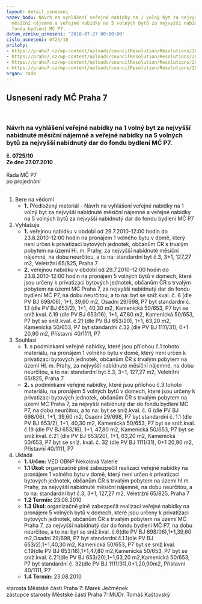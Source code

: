 ```yaml
---
layout: detail_usneseni
nazev_bodu: Návrh na vyhlášení veřejné nabídky na 1 volný byt za nejvyšší nabídnuté
  měsíční nájemné a veřejné nabídky na 5 volných bytů za nejvyšší nabídnutý dar do
  fondu bydlení MČ P7.
datum_vzniku_usneseni: '2010-07-27 00:00:00'
cislo_usneseni: 0725/10
prilohy:
- https://praha7.cz/wp-content/uploads/councilResolution/Resolutions/20187/39-10-sou_za_n%c3%a1jem-srpen10-podm.doc
- https://praha7.cz/wp-content/uploads/councilResolution/Resolutions/20187/39-10-sou_za_n%c3%a1jem-srpen10-form.doc
- https://praha7.cz/wp-content/uploads/councilResolution/Resolutions/20187/39-10-sou_za_dar-srpen10-podm.doc
- https://praha7.cz/wp-content/uploads/councilResolution/Resolutions/20187/39-10-sou_za_dar-srpen10-form.doc
organ: rada
---
```

<div id="ucUsn_pList" class="usn">
	<span><h2>Usnesení rady MČ Praha 7 </h2>
<br></span><div class="standBody">
<span><h3>Návrh na vyhlášení veřejné nabídky na 1 volný byt za nejvyšší nabídnuté měsíční nájemné a veřejné nabídky na 5 volných bytů za nejvyšší nabídnutý dar do fondu bydlení MČ P7.</h3></span><div class="center">
		<strong>č. 0725/10</strong><br>
	</div>
<div class="center">
		<strong>Ze dne 27.07.2010</strong><br><br>
	</div>Rada MČ P7<br> po projednání<br><br><ol>
<li>Bere na vědomí<ul><li>
<strong>1.</strong> Předložený materiál - Návrh na vyhlášení veřejné nabídky na 1 volný byt za nejvyšší nabídnuté měsíční nájemné a veřejné nabídky na 5 volných bytů za nejvyšší nabídnutý dar do fondu bydlení MČ P7</li></ul>
</li>
<li>Vyhlašuje<ul>
<li>
<strong>1.</strong> veřejnou nabídku v období od 29.7.2010-12:00 hodin do 23.8.2010-12:00 hodin na pronájem 1 volného bytu v domě, který není určen k privatizaci bytových jednotek, občanům ČR s trvalým pobytem na území Hl. m. Prahy, za nejvyšší nabídnuté měsíční nájemné, na dobu neurčitou, a to na:                                 standardní byt č.3, 3+1, 127,27 m2, Veletržní 65/825, Praha 7</li>
<li>
<strong>2.</strong> veřejnou nabídku v období od 29.7.2010-12:00 hodin do 23.8.2010-12:00 hodin na pronájem 5 volných bytů v domech, které jsou určeny k privatizaci bytových jednotek, občanům ČR s trvalým pobytem na území MČ Praha 7, za nejvyšší nabídnutý dar do fondu bydlení MČ P7, na dobu neurčitou, a to na:                    byt se sníž.kval. č.  6 (dle PV BJ 698/06), 1+1, 39,60 m2, Osadní 29/698, P7                byt standardní    č. 1.1 (dle PV BJ 653/2),   1+1, 40,30 m2, Kamenická 50/653, P7                   byt se sníž.kval. č.19 (dle PV BJ 653/16), 1+1, 47,80 m2, Kamenická 50/653, P7         byt se sníž.kval. č.21 (dle PV BJ 653/20), 1+1, 63,20 m2, Kamenická 50/653, P7 byt standardní    č.32 (dle PV BJ 1111/31), 0+1 20,90 m2, Přístavní 40/1111, P7</li>
</ul>
</li>
<li>Souhlasí<ul>
<li>
<strong>1.</strong> s podmínkami veřejné nabídky, které jsou přílohou č.1 tohoto materiálu, na pronájem 1 volného bytu v domě, který není určen k privatizaci bytových jednotek, občanům ČR s trvalým pobytem na území Hl. m. Prahy, za nejvyšší nabídnuté měsíční nájemné, na dobu neurčitou, a to na:                                 standardní byt č.3, 3+1, 127,27 m2, Veletržní 65/825, Praha 7</li>
<li>
<strong>2.</strong> s podmínkami veřejné nabídky, které jsou přílohou č.3 tohoto materiálu, na pronájem 5 volných bytů v domech, které jsou určeny k privatizaci bytových jednotek, občanům ČR s trvalým pobytem na území MČ Praha 7, za nejvyšší nabídnutý dar do fondu bydlení MČ P7, na dobu neurčitou, a to na:                       byt se sníž.kval. č.  6 (dle PV BJ 698/06), 1+1, 39,60 m2, Osadní 29/698, P7                byt standardní    č. 1.1 (dle PV BJ 653/2),   1+1, 40,30 m2, Kamenická 50/653, P7                   byt se sníž.kval. č.19 (dle PV BJ 653/16), 1+1, 47,80 m2, Kamenická 50/653, P7         byt se sníž.kval. č.21 (dle PV BJ 653/20), 1+1, 63,20 m2, Kamenická 50/653, P7     byt se sníž. kval. č. 32 (dle PV BJ 1111/31), 0+1 20,90 m2, Přístavní 40/1111, P7                                                                                              </li>
</ul>
</li>
<li>Ukládá<ul>
<li>
<strong>1. Určen: </strong>VED OBNP Nekolová Valerie</li>
<li>
<strong>1.1 Úkol: </strong>organizačně plně zabezpečit realizaci veřejné nabídky na pronájem 1 volného bytu v domě, který není určen k privatizaci bytových jednotek, občanům ČR s trvalým pobytem na území hl.m. Prahy, za nejvyšší nabídnuté měsíční nájemné, na dobu neurčitou, a to na:                                 standardní byt č.3, 3+1, 127,27 m2, Veletržní 65/825, Praha 7</li>
<li>
<strong>1.2 Termín: </strong>23.08.2010</li>
<li>
<strong>1.3 Úkol: </strong>organizačně plně zabezpečit realizaci veřejné nabídky na pronájem 5 volných bytů v domech, které jsou určeny k privatizaci bytových jednotek, občanům ČR s trvalým pobytem na území MČ Praha 7, za nejvyšší nabídnutý dar do fondu bydlení MČ P7, na dobu neurčitou, a to na:            byt se sníž.kval. č.6(dle PV BJ 698/06),1+1,39,60 m2,Osadní 29/698, P7                byt standardní č.1.1(dle PV BJ 653/2),1+1,40,30 m2, Kamenická 50/653, P7                                                                                                                  byt se sníž.kval. č.19(dle PV BJ 653/16),1+1,47,80 m2,Kamenická 50/653, P7                                                                                                                  byt se sníž.kval. č.21(dle PV BJ 653/20),1+1,63,20 m2,Kamenická 50/653, P7                                                                                                                  byt standardní č. 32(dle PV BJ 1111/31),0+1,20,90m2, Přístavní 40/1111, P7                                                                                          </li>
<li>
<strong>1.4 Termín: </strong>23.08.2010</li>
</ul>
</li>
</ol>starosta Městské části Praha 7: Marek Ječmének<br>zástupce starosty Městské části Praha 7: MUDr. Tomáš Kaštovský 
</div>
</div>